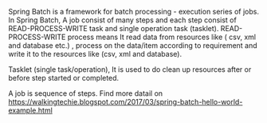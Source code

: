 Spring Batch is a framework for batch processing - execution series of jobs. In Spring Batch, A job consist of many steps and each step consist of READ-PROCESS-WRITE task and single operation task (tasklet).
READ-PROCESS-WRITE process means It read data from resources like ( csv, xml and database etc.) , process on the data/item according to requirement and write it to the resources like (csv, xml and database).

Tasklet (single task/operation), It is used to do clean up resources after or before step started or completed.

A job is sequence of steps.
Find more datail on https://walkingtechie.blogspot.com/2017/03/spring-batch-hello-world-example.html

